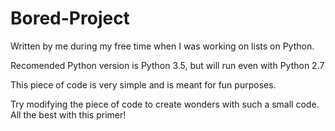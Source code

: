 # Bored-Project
Written by me during my free time
when I was working on lists on Python.

Recomended Python version is Python 3.5, but will run even with Python 2.7

This piece of code is very simple and is meant for fun purposes.

Try modifying the piece of code to create wonders with such a small code.
All the best with this primer!
